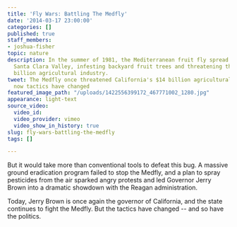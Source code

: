 ```yaml
---
title: 'Fly Wars: Battling The Medfly'
date: '2014-03-17 23:00:00'
categories: []
published: true
staff_members:
- joshua-fisher
topic: nature
description: In the summer of 1981, the Mediterranean fruit fly spread through California’s
  Santa Clara Valley, infesting backyard fruit trees and threatening the state’s $14
  billion agricultural industry.
tweet: The Medfly once threatened California's $14 billion agricultural crop, but
  now tactics have changed
featured_image_path: "/uploads/1422556399172_467771002_1280.jpg"
appearance: light-text
source_video:
  video_id: 
  video_provider: vimeo
  video_show_in_history: true
slug: fly-wars-battling-the-medfly
tags: []

---
```

But it would take more than conventional tools to defeat this bug. A massive ground eradication program failed to stop the Medfly, and a plan to spray pesticides from the air sparked angry protests and led Governor Jerry Brown into a dramatic showdown with the Reagan administration.

Today, Jerry Brown is once again the governor of California, and the state continues to fight the Medfly. But the tactics have changed -- and so have the politics.

